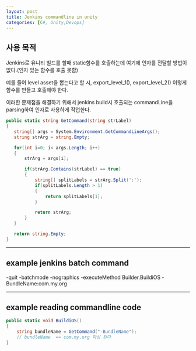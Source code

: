 ```yaml
---
layout: post
title: Jenkins commandline in unity
categories: [C#, Unity,Devops]
---
```


## 사용 목적

Jenkins로 유니티 빌드를 할때 static함수를 호출하는데 여기에 인자를 전달할 방법이 없다.(인자 있는 함수를 호출 못함)

예를 들어 level asset을 뽑는다고 할 시, export_level_1(), export_level_2() 이렇게 함수를 만들고 호출해야 한다.

이러한 문제점을 해결하기 위해서 jenkins build시 호출되는 commandLine을 parsing하여 인자로 사용하게 작업한다.


```c#
public static string GetCommand(string strLabel)
{
   string[] args = System.Environment.GetCommandLineArgs();
   string strArg = string.Empty;

   for(int i=0; i< args.Length; i++)
   {
       strArg = args[i];

       if(strArg.Contains(strLabel) == true)
       {
           string[] splitLabels = strArg.Split(':');
           if(splitLabels.Length > 1)
           {
               return splitLabels[1];
           }

           return strArg;
       }
   }

   return string.Empty;
}
```
***

##  example jenkins batch command

-quit -batchmode -nographics -executeMethod Builder.BuildiOS -BundleName:com.my.org

***

##  example reading commandline code

```c#
public static void BuildiOS()
{
    string bundleName = GetCommand("-BundleName");
    // bundleName  == com.my.org 파싱 된다
}
```
